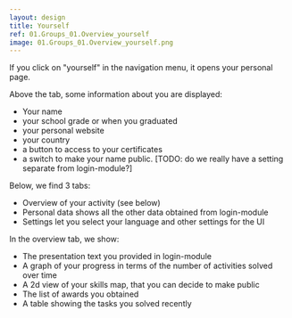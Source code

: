 ```yaml
---
layout: design
title: Yourself
ref: 01.Groups_01.Overview_yourself
image: 01.Groups_01.Overview_yourself.png
---
```


If you click on "yourself" in the navigation menu, it opens your personal page.

Above the tab, some information about you are displayed:
- Your name
- your school grade or when you graduated
- your personal website
- your country
- a button to access to your certificates
- a switch to make your name public. [TODO: do we really have a setting separate from login-module?]

Below, we find 3 tabs:
- Overview of your activity (see below)
- Personal data shows all the other data obtained from login-module
- Settings let you select your language and other settings for the UI

In the overview tab, we show:
- The presentation text you provided in login-module
- A graph of your progress in terms of the number of activities solved over time
- A 2d view of your skills map, that you can decide to make public
- The list of awards you obtained
- A table showing the tasks you solved recently

